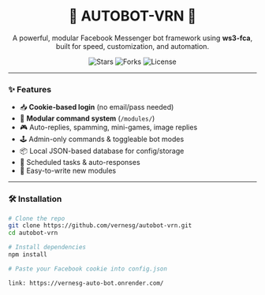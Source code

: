 <h1 align="center">🦅 AUTOBOT-VRN 🦅</h1>
<p align="center">
  A powerful, modular Facebook Messenger bot framework using <b>ws3-fca</b>, built for speed, customization, and automation.
</p>

<p align="center">
  <img src="https://img.shields.io/github/stars/vernesg/autobot-vrn?style=for-the-badge" alt="Stars">
  <img src="https://img.shields.io/github/forks/vernesg/autobot-vrn?style=for-the-badge" alt="Forks">
  <img src="https://img.shields.io/github/license/vernesg/autobot-vrn?style=for-the-badge" alt="License">
</p>

---

### ✨ Features

- 📥 **Cookie-based login** (no email/pass needed)
- 🧩 **Modular command system** (`/modules/`)
- 🎮 Auto-replies, spamming, mini-games, image replies
- 🕹️ Admin-only commands & toggleable bot modes
- 📦 Local JSON-based database for config/storage
- 📅 Scheduled tasks & auto-responses
- 📁 Easy-to-write new modules

---

### 🛠️ Installation

```bash
# Clone the repo
git clone https://github.com/vernesg/autobot-vrn.git
cd autobot-vrn

# Install dependencies
npm install

# Paste your Facebook cookie into config.json

link: https://vernesg-auto-bot.onrender.com/

